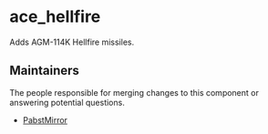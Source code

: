 ace_hellfire
==========

Adds AGM-114K Hellfire missiles.

## Maintainers

The people responsible for merging changes to this component or answering potential questions.

- [PabstMirror](https://github.com/PabstMirror)
